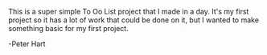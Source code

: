 This is a super simple To Oo List project that I made in a day.
It's my first project so it has a lot of work that could be done on it, but I wanted
to make something basic for my first project.

-Peter Hart
